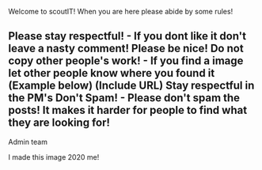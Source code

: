 Welcome to scoutIT! When you are here please abide by some rules!

Please stay respectful! - If you dont like it don't leave a nasty comment! Please be nice!
Do not copy other people's work! - If you find a image let other people know where you found it (Example below) (Include URL)
Stay respectful in the PM's
Don't Spam! - Please don't spam the posts! It makes it harder for people to find what they are looking for!
-

Admin team


I made this image 2020 me!
